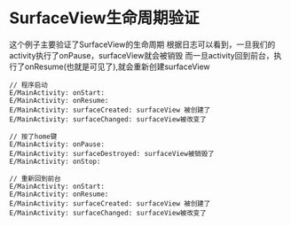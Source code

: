 # SurfaceView生命周期验证

这个例子主要验证了SurfaceView的生命周期 
根据日志可以看到，一旦我们的activity执行了onPause，surfaceView就会被销毁
而一旦activity回到前台，执行了onResume(也就是可见了),就会重新创建surfaceView
```logcatfilter
// 程序启动
E/MainActivity: onStart: 
E/MainActivity: onResume: 
E/MainActivity: surfaceCreated: surfaceView 被创建了
E/MainActivity: surfaceChanged: surfaceView被改变了

// 按了home键
E/MainActivity: onPause: 
E/MainActivity: surfaceDestroyed: surfaceView被销毁了
E/MainActivity: onStop: 

// 重新回到前台
E/MainActivity: onStart: 
E/MainActivity: onResume: 
E/MainActivity: surfaceCreated: surfaceView 被创建了
E/MainActivity: surfaceChanged: surfaceView被改变了
```